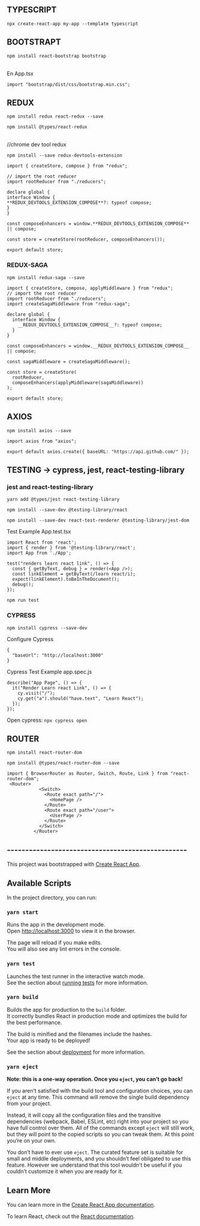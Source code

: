 ## TYPESCRIPT

`npx create-react-app my-app --template typescript`

## BOOTSTRAPT

`npm install react-bootstrap bootstrap`

<br />
En App.tsx

`import "bootstrap/dist/css/bootstrap.min.css";`

## REDUX

`npm install redux react-redux --save`

`npm install @types/react-redux`

<br />
//chrome dev tool redux

`npm install --save redux-devtools-extension`

```
import { createStore, compose } from "redux";

// import the root reducer
import rootReducer from "./reducers";

declare global {
interface Window {
**REDUX_DEVTOOLS_EXTENSION_COMPOSE**?: typeof compose;
}
}

const composeEnhancers = window.**REDUX_DEVTOOLS_EXTENSION_COMPOSE** || compose;

const store = createStore(rootReducer, composeEnhancers());

export default store;
```

### REDUX-SAGA

`npm install redux-saga --save`

```
import { createStore, compose, applyMiddleware } from "redux";
// import the root reducer
import rootReducer from "./reducers";
import createSagaMiddleware from "redux-saga";

declare global {
  interface Window {
    __REDUX_DEVTOOLS_EXTENSION_COMPOSE__?: typeof compose;
  }
}

const composeEnhancers = window.__REDUX_DEVTOOLS_EXTENSION_COMPOSE__ || compose;

const sagaMiddleware = createSagaMiddleware();

const store = createStore(
  rootReducer,
  composeEnhancers(applyMiddleware(sagaMiddleware))
);

export default store;
```

## AXIOS

`npm install axios --save`

```
import axios from "axios";

export default axios.create({ baseURL: "https://api.github.com/" });

```

## TESTING -> cypress, jest, react-testing-library

### jest and react-testing-library

`yarn add @types/jest react-testing-library`

`npm install --save-dev @testing-library/react`

`npm install --save-dev react-test-renderer @testing-library/jest-dom`

Test Example App.test.tsx

```
import React from 'react';
import { render } from '@testing-library/react';
import App from './App';

test("renders learn react link", () => {
  const { getByText, debug } = render(<App />);
  const linkElement = getByText(/learn react/i);
  expect(linkElement).toBeInTheDocument();
  debug();
});
```

`npm run test`

### CYPRESS

`npm install cypress --save-dev`

Configure Cypress

```
{
  "baseUrl": "http://localhost:3000"
}
```

Cypress Test Example app.spec.js

```
describe("App Page", () => {
  it("Render Learn react Link", () => {
    cy.visit("/");
    cy.get("a").should("have.text", "Learn React");
  });
});
```

Open cypress:
`npx cypress open`

## ROUTER

`npm install react-router-dom`

`npm install @types/react-router-dom --save`

```
import { BrowserRouter as Router, Switch, Route, Link } from "react-router-dom";
 <Router>
            <Switch>
              <Route exact path="/">
                <HomePage />
              </Route>
              <Route exact path="/user">
                <UserPage />
              </Route>
            </Switch>
          </Router>
```

## -------------------------------------------------

This project was bootstrapped with [Create React App](https://github.com/facebook/create-react-app).

## Available Scripts

In the project directory, you can run:

### `yarn start`

Runs the app in the development mode.<br />
Open [http://localhost:3000](http://localhost:3000) to view it in the browser.

The page will reload if you make edits.<br />
You will also see any lint errors in the console.

### `yarn test`

Launches the test runner in the interactive watch mode.<br />
See the section about [running tests](https://facebook.github.io/create-react-app/docs/running-tests) for more information.

### `yarn build`

Builds the app for production to the `build` folder.<br />
It correctly bundles React in production mode and optimizes the build for the best performance.

The build is minified and the filenames include the hashes.<br />
Your app is ready to be deployed!

See the section about [deployment](https://facebook.github.io/create-react-app/docs/deployment) for more information.

### `yarn eject`

**Note: this is a one-way operation. Once you `eject`, you can’t go back!**

If you aren’t satisfied with the build tool and configuration choices, you can `eject` at any time. This command will remove the single build dependency from your project.

Instead, it will copy all the configuration files and the transitive dependencies (webpack, Babel, ESLint, etc) right into your project so you have full control over them. All of the commands except `eject` will still work, but they will point to the copied scripts so you can tweak them. At this point you’re on your own.

You don’t have to ever use `eject`. The curated feature set is suitable for small and middle deployments, and you shouldn’t feel obligated to use this feature. However we understand that this tool wouldn’t be useful if you couldn’t customize it when you are ready for it.

## Learn More

You can learn more in the [Create React App documentation](https://facebook.github.io/create-react-app/docs/getting-started).

To learn React, check out the [React documentation](https://reactjs.org/).
